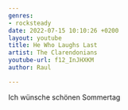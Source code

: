 ```yaml
---
genres:
- rocksteady
date: 2022-07-15 10:10:26 +0200
layout: youtube
title: He Who Laughs Last
artist: The Clarendonians
youtube-url: f12_InJHXKM
author: Raul

---
```

Ich wünsche schönen Sommertag 